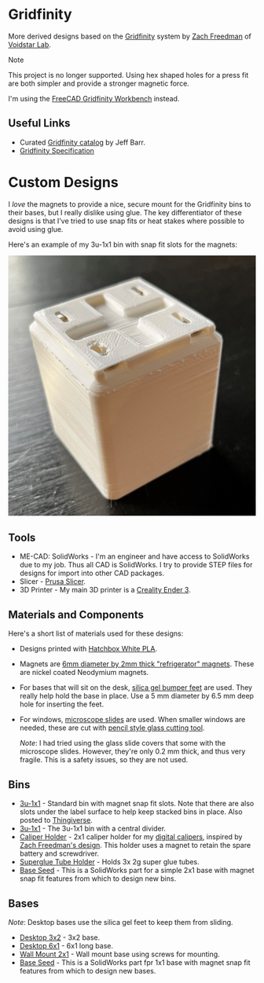 # Gridfinity

More derived designs based on the [Gridfinity](https://thangs.com/search/gridfinity) system by [Zach Freedman](https://www.youtube.com/c/ZackFreedman/about) of [Voidstar Lab](https://www.voidstarlab.com/).

> [!NOTE]
> This project is no longer supported.  Using hex shaped holes for a press fit are both simpler and provide a stronger magnetic force.
> 
> I'm using the [FreeCAD Gridfinity Workbench](https://github.com/Stu142/FreeCAD-Gridfinity-Workbench) instead.
>

## Useful Links

* Curated [Gridfinity catalog](https://github.com/jeffbarr/gridfinity-catalog) by Jeff Barr.
* [Gridfinity Specification](https://www.printables.com/model/417152-gridfinity-specification)

# Custom Designs

I *love* the magnets to provide a nice, secure mount for the Gridfinity bins to their bases, but  I really dislike using glue.  The key differentiator of these designs is that  I've tried to use snap fits or heat stakes where possible to avoid using glue.  

Here's an example of my 3u-1x1 bin with snap fit slots for the magnets:

![3u-1x1](bins/3u-1x1/3u-1x1-bottom.png)

## Tools

* ME-CAD: SolidWorks - I'm an engineer and have access to SolidWorks due to my job.  Thus all CAD is SolidWorks.  I try to provide STEP files for designs for import into other CAD packages.
* Slicer - [Prusa Slicer](https://www.prusa3d.com/page/prusaslicer_424/).
* 3D Printer - My main 3D printer is a [Creality Ender 3](https://www.creality.com/products/ender-3-3d-printer).

## Materials and Components

Here's a short list of materials used for these designs:

* Designs printed with [Hatchbox White PLA](https://www.amazon.com/gp/product/B00J0GMMP6/ref=ppx_yo_dt_b_asin_title_o06_s01).
* Magnets are [6mm diameter by 2mm thick "refrigerator" magnets](https://www.amazon.com/gp/product/B07KJ9H31P/ref=ppx_yo_dt_b_asin_title_o08_s02).  These are nickel coated Neodymium magnets.
* For bases that will sit on the desk, [silica gel bumper feet](https://www.amazon.com/gp/product/B081J3Q641/ref=ppx_yo_dt_b_asin_title_o05_s00) are used.  They really help hold the base in place.  Use a 5 mm diameter by 6.5 mm deep hole for inserting the feet.
* For windows, [microscope slides](https://www.amazon.com/gp/product/B0747R2M26/ref=ppx_yo_dt_b_asin_title_o00_s00) are used.  When smaller windows are needed, these are cut with [pencil style glass cutting tool](https://www.amazon.com/gp/product/B0B3D2G499/ref=ppx_yo_dt_b_asin_title_o04_s00).

    *Note*: I had tried using the glass slide covers that some with the microscope slides.  However, they're only 0.2 mm thick, and thus very fragile. This is a safety issues, so they are not used. 

## Bins

* [3u-1x1](bins/3u-1x1) - Standard bin with magnet snap fit slots.  Note that there are also slots under the label surface to help keep stacked bins in place.  Also posted to [Thingiverse](https://www.thingiverse.com/thing:5541233).
* [3u-1x1](bins/3u-1x1-split) - The 3u-1x1 bin with a central divider.
* [Caliper Holder](bins/caliper-holder-2x1) - 2x1 caliper holder for my [digital calipers](https://www.amazon.com/REXBETI-Micrometer-Measuring-Millimeter-Protection/dp/B07C94MHJ4/ref=sr_1_3), inspired by [Zach Freedman's design](https://thangs.com/designer/ZackFreedman/3d-model/Gridfinity%20Caliper%20Holder-62216).  This holder uses a magnet to retain the spare battery and screwdriver.
* [Superglue Tube Holder](bins/superglue-tube-holder) - Holds 3x 2g super glue tubes. 
* [Base Seed](bins/bin-base-seed-2x1.SLDPRT) - This is a SolidWorks part for a simple 2x1 base with magnet snap fit features from which to design new bins.

## Bases

*Note*: Desktop bases use the silica gel feet to keep them from sliding.

* [Desktop 3x2](bases/desktop-base-3x2) - 3x2 base.
* [Desktop 6x1](bases/desktop-base-6x1) - 6x1 long base.
* [Wall Mount 2x1](bases/wall-bracket-2x1) - Wall mount base using screws for mounting.
* [Base Seed](bases/baseplate-seed-1x1.SLDPRT) - This is a SolidWorks part fpr 1x1 base with magnet snap fit features from which to design new bases.
